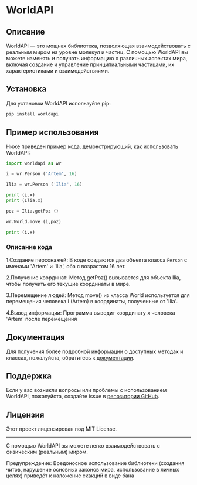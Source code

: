 # WorldAPI

## Описание

WorldAPI — это мощная библиотека, позволяющая взаимодействовать с реальным миром на уровне молекул и частиц. С помощью WorldAPI вы можете изменять и получать информацию о различных аспектах мира, включая создание и управление принципиальными частицами, их характеристиками и взаимодействиями.

## Установка

Для установки WorldAPI используйте pip:

```bash
pip install worldapi
```

## Пример использования

Ниже приведен пример кода, демонстрирующий, как использовать WorldAPI:

```python
import worldapi as wr

i = wr.Person ('Artem', 16)

Ilia = wr.Person ('Ilia', 16)

print (i.x)
print (Ilia.x)

poz = Ilia.getPoz ()

wr.World.move (i,poz)

print (i.x)
```

### Описание кода

1.Создание персонажей: В коде создаются два объекта класса `Person` с именами 'Artem' и 'Ilia', оба с возрастом 16 лет.

2.Получение координат: Метод getPoz() вызывается для объекта Ilia, чтобы получить его текущие координаты в мире.

3.Перемещение людей: Метод move() из класса World используется для перемещения человека i (Artem) в координаты, полученные от 'Ilia'. 

4.Вывод информации: Программа выводит координату x человека 'Artem' после перемещения

## Документация

Для получения более подробной информации о доступных методах и классах, пожалуйста, обратитесь к [документации](https://example.com/worldapi-docs).

## Поддержка

Если у вас возникли вопросы или проблемы с использованием WorldAPI, пожалуйста, создайте issue в [репозитории GitHub](https://github.com/yourusername/worldapi/issues).

## Лицензия

Этот проект лицензирован под MIT License. 

---

С помощью WorldAPI вы можете легко взаимодействовать с физическим (реальным) миром. 

Предупреждение: Вредоносное использование библиотеки (создания читов, нарушение основных законов мира, использование в личных целях) приведёт к наложение скакций в виде бана
